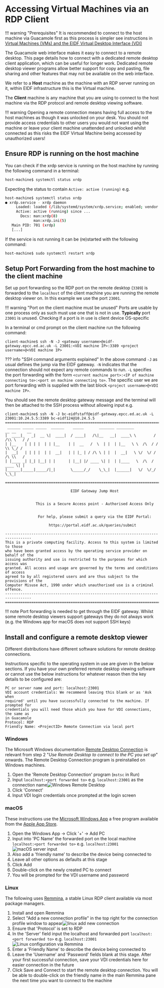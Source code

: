 # Accessing Virtual Machines via an RDP Client

!!! warning "Prerequisites"
     It is recommended to connect to the host machine via Guacamole first as this process is simpler see instructions in [Virtual Machines (VMs) and the EIDF Virtual Desktop Interface (VDI)](virtualmachines-vdi.md)

The Guacamole web interface makes it easy to connect to a remote desktop. This page details how to connect with a dedicated remote desktop client application, which can be useful for longer work. Dedicated remote desktop viewer programs allow better support for copy and pasting, file sharing and other features that may not be available on the web interface.

We refer to a **Host** machine as the machine with an RDP server running on it, within EIDF infrastructure this is the Virtual machine.

The **Client** machine is any machine that you are using to connect to the host machine via the RDP protocol and remote desktop viewing software.

!!! warning
     Opening a remote connection means having full access to the host machines as though it was unlocked on your desk. You should not provide access credentials to other users you would not want using the machine or leave your client machine unattended and unlocked whilst connected as this risks the EIDF Virtual Machine being accessed by unauthorized users!

## Ensure RDP is running on the host machine

You can check if the xrdp service is running on the host machine by running the following command in a terminal:

```bash
host-machine$ systemctl status xrdp
```

Expecting the status to contain `Active: active (running)` e.g.

```bash
host-machine$ systemctl status xrdp 
● xrdp.service - xrdp daemon
     Loaded: loaded (/lib/systemd/system/xrdp.service; enabled; vendor preset: )
     Active: active (running) since ...
       Docs: man:xrdp(8)
             man:xrdp.ini(5)
   Main PID: 701 (xrdp)
   [...]
```

If the service is not running it can be (re)started with the following command:

```bash
host-machine$ sudo systemctl restart xrdp
```

## Setup Port Forwarding from the host machine to the client machine

Set up port forwarding so the RDP port on the remote desktop (`3389`) is forwarded to the `localhost` of the client machine you are running the remote desktop viewer on. In this example we use the port `23001`.

!!! warning "Port on the client machine must be unused"
    Ports are usable by one process only as such must use one that is not in use. **Typically** port `23001` is unused. Checking if a port is in use is client device OS-specific

In a terminal or cmd prompt on the client machine run the following command:

```shell
client-machine$ ssh -N -J <gateway username>@eidf-gateway.epcc.ed.ac.uk -L 23001:<VDI machine IP>:3389 <project username>@<VDI machine IP>
```

??? info "SSH command arguments explained"
     In the above command `-J` as usual defines the jump via the EIDF gateway.
     `-N` indicates that the connection should not expect any remote commands to run.
     `-L` specifies the port forwarding with the form `<current machine port>:<IP of machine connecting to>:<port on machine connecting to>`.
     The specific user we are port forwarding with is supplied with the last block `<project username>@<VDI machine IP>`.

You should see the remote desktop gateway message and the terminal will then be attached to the SSH process without allowing input
e.g.

```text
client-machine$ ssh -N -J bc-eidfstaff@eidf-gateway.epcc.ed.ac.uk -L 23001:10.24.5.5:3389 bc-eidf124@10.24.5.5
==================================================================================
 ______ _____ _____  ______    _____       _______ ________          __ __     __
|  ____|_   _|  __ \|  ____|  / ____|   /\|__   __|  ____\ \        / /\\ \   / /
| |__    | | | |  | | |__    | |  __   /  \  | |  | |__   \ \  /\  / /  \\ \_/ / 
|  __|   | | | |  | |  __|   | | |_ | / /\ \ | |  |  __|   \ \/  \/ / /\ \\   /  
| |____ _| |_| |__| | |      | |__| |/ ____ \| |  | |____   \  /\  / ____ \| |   
|______|_____|_____/|_|       \_____/_/    \_\_|  |______|   \/  \/_/    \_\_|
 
==================================================================================

                              EIDF Gateway Jump Host


              This is a Secure Access point - Authorised Access Only


               For help, please submit a query via the EIDF Portal:

                    https://portal.eidf.ac.uk/queries/submit
     
----------------------------------------------------------------------------------
This is a private computing facility. Access to this system is limited to those
who have been granted access by the operating service provider on behalf of the
issuing authority and use is restricted to the purposes for which access was
granted. All access and usage are governed by the terms and conditions of access
agreed to by all registered users and are thus subject to the provisions of the
Computer Misuse Act, 1990 under which unauthorised use is a criminal offence.
----------------------------------------------------------------------------------
==================================================================================

```

!!! note
     Port forwarding is needed to get through the EIDF gateway. Whilst some remote desktop viewers support gateways they do not always work (e.g. the Windows app for macOS does not support SSH keys)

## Install and configure a remote desktop viewer

Different distributions have different software solutions for remote desktop connections.

Instructions specific to the operating system in use are given in the below sections. If you have your own preferred remote desktop viewing software or cannot use the below instructions for whatever reason then the key details to be configured are:

```text
PC or server name and port: localhost:23001
VDI account credentials: We recommend leaving this blank or as 'Ask when 
required' until you have successfully connected to the machine. If prompted for 
credentials you will need those which you have for VDI connections, the same as 
in Guacamole 
Protocol: RDP
Friendly Name: <ProjectID> Remote Connection via local port
```

### Windows

The Microsoft Windows documentation [Remote Desktop Connection](https://support.microsoft.com/en-gb/windows/how-to-use-remote-desktop-5fe128d5-8fb1-7a23-3b8a-41e636865e8c) is relevant from step 2 "_Use Remote Desktop to connect to the PC you set up_" onwards. The Remote Desktop Connection program is preinstalled on Windows machines.

1. Open the 'Remote Desktop Connection' program (`mstsc` in Run)
2. Input `localhost:<port forwarded to>` e.g. `localhost:23001` as the connection name![Windows Remote Desktop](../images/access/rdp_client_connect/Windows_Remote_Desktop.png)
3. Click 'Connect'
4. Input VDI login credentials once prompted at the login screen

### macOS

These instructions use the [Microsoft Windows App](https://learn.microsoft.com/en-us/windows-app/) a free program available from the [Apple App Store](https://apps.apple.com/us/app/windows-app/id1295203466?mt=12).

1. Open the Windows App -> Click '+' -> Add PC
2. Input into 'PC Name' the forwarded port on the local machine `localhost:<port forwarded to>` e.g. `localhost:23001`![macOS server input](../images/access/rdp_client_connect/macos_ip_input.png)
3. Also add a 'friendly name' to describe the device being connected to
4. Leave all other options as defaults at this stage
5. Click Add
6. Double-click on the newly created PC to connect
7. You will be prompted for the VDI username and password

### Linux

The following uses [Remmina](https://remmina.org), a stable Linux RDP client available via most package managers.

1. Install and open Remmina
2. Select "Add a new connection profile" in the top right for the connection profile window to appear![linux add new connection](../images/access/rdp_client_connect/Add_New_Connection_Remmina.png)
3. Ensure that 'Protocol' is set to RDP
4. In the 'Server' field input the localhost and forwarded port `localhost:<port forwarded to>` e.g. `localhost:23001`![Linux configuration via Remmina](../images/access/rdp_client_connect/Connection_Config_Remmina.png)
5. Enter a 'Friendly Name' to describe the device being connected to
6. Leave the 'Username' and 'Password' fields blank at this stage. After your first successful connection, save your VDI credentials here for easier connection in the future
7. Click Save and Connect to start the remote desktop connection. You will be able to double-click on the friendly name in the main Remmina pane the next time you want to connect to the machine
